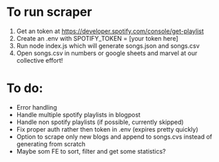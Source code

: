 # To run scraper

1. Get an token at https://developer.spotify.com/console/get-playlist
2. Create an .env with SPOTIFY_TOKEN = [your token here]
3. Run node index.js which will generate songs.json and songs.csv
4. Open songs.csv in numbers or google sheets and marvel at our collective effort!

# To do:

- Error handling
- Handle multiple spotify playlists in blogpost
- Handle non spotify playlists (if possible, currently skipped)
- Fix proper auth rather then token in .env (expires pretty quickly)
- Option to scrape only new blogs and append to songs.cvs instead of generating from scratch
- Maybe som FE to sort, filter and get some statistics?
